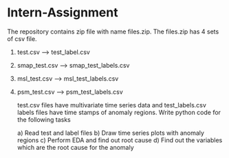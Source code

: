 # Intern-Assignment
The repository contains zip file with name files.zip. The files.zip has 4 sets of csv file.
1) test.csv --> test_label.csv
2) smap_test.csv --> smap_test_labels.csv
3) msl_test.csv --> msl_test_labels.csv
4) psm_test.csv --> psm_test_labels.csv

   test.csv files have multivariate time series data and test_labels.csv labels files have time stamps of anomaly regions.
   Write python code for the following tasks
   
   a) Read test and label files
   b) Draw time series plots with anomaly regions 
   c) Perform EDA and find out root cause
   d) Find out the variables which are the root cause for the anomaly 


